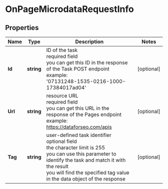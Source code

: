 # OnPageMicrodataRequestInfo


## Properties

| Name | Type | Description | Notes |
|------------ | ------------- | ------------- | -------------|
**Id** | **string** | ID of the task<br>required field<br>you can get this ID in the response of the Task POST endpoint<br>example:<br>'07131248-1535-0216-1000-17384017ad04' |[optional]|
**Url** | **string** | resource URL<br>required field<br>you can get this URL in the response of the Pages endpoint<br>example:<br>https://dataforseo.com/apis |[optional]|
**Tag** | **string** | user-defined task identifier<br>optional field<br>the character limit is 255<br>you can use this parameter to identify the task and match it with the result<br>you will find the specified tag value in the data object of the response |[optional]|